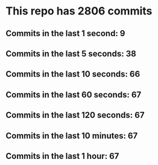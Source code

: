 # This repo has 2806 commits

## Commits in the last 1 second: 9
## Commits in the last 5 seconds: 38
## Commits in the last 10 seconds: 66
## Commits in the last 60 seconds: 67
## Commits in the last 120 seconds: 67
## Commits in the last 10 minutes: 67
## Commits in the last 1 hour: 67
